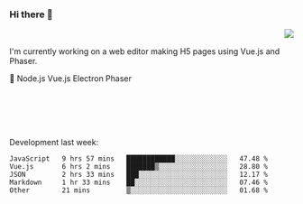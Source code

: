 ### Hi there 👋

<img align="right" src="https://github-readme-stats.vercel.app/api?username=jasonpanggo"/>

<br>
<p align="left">
I'm currently working on a web editor making H5 pages using Vue.js and Phaser.
</p>
<p align="left">
📖 Node.js Vue.js Electron Phaser
</p>
<br>
<br>
<br>
<br>

Development last week:
<!--START_SECTION:waka-->
```text
JavaScript   9 hrs 57 mins   ████████████░░░░░░░░░░░░░   47.48 % 
Vue.js       6 hrs 2 mins    ███████▒░░░░░░░░░░░░░░░░░   28.80 % 
JSON         2 hrs 33 mins   ███░░░░░░░░░░░░░░░░░░░░░░   12.17 % 
Markdown     1 hr 33 mins    ██░░░░░░░░░░░░░░░░░░░░░░░   07.46 % 
Other        21 mins         ▒░░░░░░░░░░░░░░░░░░░░░░░░   01.68 % 
```
<!--END_SECTION:waka-->

<!--
**JASONPANGGO/jasonpanggo** is a ✨ _special_ ✨ repository because its `README.md` (this file) appears on your GitHub profile.

Here are some ideas to get you started:

- 🔭 I’m currently working on ...
- 🌱 I’m currently learning ...
- 👯 I’m looking to collaborate on ...
- 🤔 I’m looking for help with ...
- 💬 Ask me about ...
- 📫 How to reach me: ...
- 😄 Pronouns: ...
- ⚡ Fun fact: ...
-->
